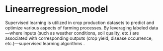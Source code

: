 # Linearregression_model
Supervised learning is utilized in crop production datasets to predict and optimize various aspects of farming processes.  By leveraging labeled data—where inputs (such as weather conditions, soil quality, etc.) are associated with corresponding outputs (crop yield, disease occurrence, etc.)—supervised learning algorithms .
